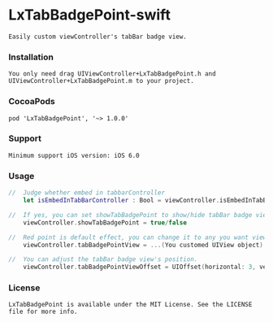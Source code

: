 # LxTabBadgePoint-swift
    Easily custom viewController's tabBar badge view. 

### Installation
    You only need drag UIViewController+LxTabBadgePoint.h and UIViewController+LxTabBadgePoint.m to your project.

### CocoaPods
    pod 'LxTabBadgePoint', '~> 1.0.0'

### Support
    Minimum support iOS version: iOS 6.0

### Usage

```swift
//  Judge whether embed in tabbarController
    let isEmbedInTabBarController : Bool = viewController.isEmbedInTabBarController

//  If yes, you can set showTabBadgePoint to show/hide tabBar badge view.
    viewController.showTabBadgePoint = true/false

//  Red point is default effect, you can change it to any you want view.
    viewController.tabBadgePointView = ...(You customed UIView object)

//  You can adjust the tabBar badge view's position.
    viewController.tabBadgePointViewOffset = UIOffset(horizontal: 3, vertical: 6)
```

### License
    LxTabBadgePoint is available under the MIT License. See the LICENSE file for more info.